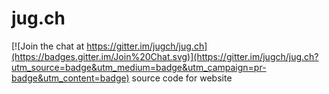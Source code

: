 # jug.ch

[![Join the chat at https://gitter.im/jugch/jug.ch](https://badges.gitter.im/Join%20Chat.svg)](https://gitter.im/jugch/jug.ch?utm_source=badge&utm_medium=badge&utm_campaign=pr-badge&utm_content=badge)
source code for website
